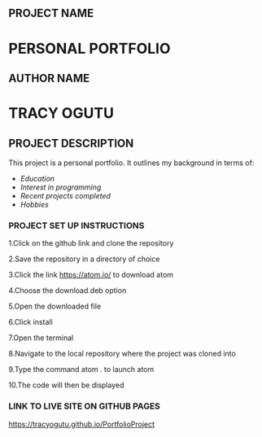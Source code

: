 ## PROJECT NAME
# PERSONAL PORTFOLIO

## AUTHOR NAME
# TRACY OGUTU

## PROJECT DESCRIPTION
This project is a personal portfolio. It outlines my background in terms of:

 * _Education_
 * _Interest in programming_
 * _Recent projects completed_
 * _Hobbies_
 

### PROJECT SET UP INSTRUCTIONS
1.Click on the github link and clone the repository

2.Save the repository in a directory of choice

3.Click the link https://atom.io/ to download atom

4.Choose the download.deb option

5.Open the downloaded file

6.Click install 

7.Open the terminal

8.Navigate to the local repository where the project was cloned into

9.Type the command atom . to launch atom 

10.The code will then be displayed 

### LINK TO LIVE SITE ON GITHUB PAGES
https://tracyogutu.github.io/PortfolioProject



